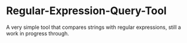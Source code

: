# Regular-Expression-Query-Tool
A very simple tool that compares strings with regular expressions, still a work in progress through.
